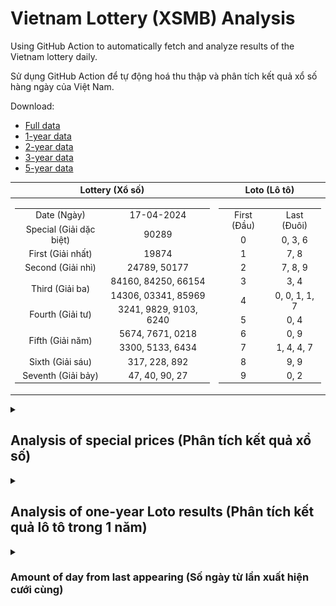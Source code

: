 # Vietnam Lottery (XSMB) Analysis

Using GitHub Action to automatically fetch and analyze results of the Vietnam lottery daily.

Sử dụng GitHub Action để tự động hoá thu thập và phân tích kết quả xổ số hàng ngày của Việt Nam.

Download:

* [Full data](https://raw.githubusercontent.com/khiemdoan/vietnam-lottery-xsmb-analysis/main/results/xsmb.csv)
* [1-year data](https://raw.githubusercontent.com/khiemdoan/vietnam-lottery-xsmb-analysis/main/results/xsmb_1_year.csv)
* [2-year data](https://raw.githubusercontent.com/khiemdoan/vietnam-lottery-xsmb-analysis/main/results/xsmb_2_year.csv)
* [3-year data](https://raw.githubusercontent.com/khiemdoan/vietnam-lottery-xsmb-analysis/main/results/xsmb_3_year.csv)
* [5-year data](https://raw.githubusercontent.com/khiemdoan/vietnam-lottery-xsmb-analysis/main/results/xsmb_5_year.csv)

| Lottery (Xổ số) | Loto (Lô tô) |
| :------------: | :----------: |
| <table><tr><td>Date (Ngày)</td><td>17-04-2024</td></tr><tr><td>Special (Giải dặc biệt)</td><td>90289</td></tr><tr><td>First (Giải nhất)</td><td>19874</td></tr><tr><td>Second (Giải nhì)</td><td>24789, 50177</td></tr><tr><td rowspan="2">Third (Giải ba)</td><td>84160, 84250, 66154</td></tr><tr><td>14306, 03341, 85969</td></tr><tr><td>Fourth (Giải tư)</td><td>3241, 9829, 9103, 6240</td></tr><tr><td rowspan="2">Fifth (Giải năm)</td><td>5674, 7671, 0218</td></tr><tr><td>3300, 5133, 6434</td></tr><tr><td>Sixth (Giải sáu)</td><td>317, 228, 892</td></tr><tr><td>Seventh (Giải bảy)</td><td>47, 40, 90, 27</td></tr></table> | <table><tr><td>First (Đầu)</td><td>Last (Đuôi)</td></tr><tr><td>0</td><td>0, 3, 6</td></tr><tr><td>1</td><td>7, 8</td></tr><tr><td>2</td><td>7, 8, 9</td></tr><tr><td>3</td><td>3, 4</td></tr><tr><td>4</td><td>0, 0, 1, 1, 7</td></tr><tr><td>5</td><td>0, 4</td></tr><tr><td>6</td><td>0, 9</td></tr><tr><td>7</td><td>1, 4, 4, 7</td></tr><tr><td>8</td><td>9, 9</td></tr><tr><td>9</td><td>0, 2</td></tr></table> |

<details>
  <summary><h2>Analysis of special prices (Phân tích kết quả xổ số)</h2></summary>
  <h3>Amount of day from last appearing (Số ngày từ lần xuất hiện cuối cùng)</h3>

  ![Delta](images/special_delta.jpg)

  <h3>Top 10 amount of day from last appearing (Top 10 số lâu chưa xuất hiện)</h3>

  ![Delta top 10](images/special_delta_top_10.jpg)
</details>

<details>
  <summary><h2>Analysis of one-year Loto results (Phân tích kết quả lô tô trong 1 năm)</h2></summary>

  Max: 128. Min: 73.

  Mean: 97.74. Standard deviation: 9.79.

  <h3>Detail (Chi tiết)</h3>

  ![Detail](images/heatmap.jpg)

  <h3>Top 10</h3>

  ![Top 10](images/top-10.jpg)

  <h3>Distribution (Phân bổ)</h3>

  ![Distribution](images/distribution.jpg)
</details>

<details>
  <summary><h3>Amount of day from last appearing (Số ngày từ lần xuất hiện cưới cùng)</h2></summary>

  ![Delta](images/delta.jpg)

  <h3>Top 10 amount of day from last appearing (Top 10 số lâu chưa xuất hiện)</h3>

  ![Delta top 10](images/delta_top_10.jpg)
</details>